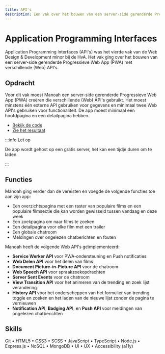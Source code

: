 ```yaml
---
title: API's
description: Een vak over het bouwen van een server-side gerenderde Progressieve Web App (PWA) met verschillende (Web) API's.
---
```


# Application Programming Interfaces

Application Programming Interfaces (API's) was het vierde vak van de Web Design & Development minor bij de HvA. Het vak ging over het bouwen van een server-side gerenderde Progressieve Web App (PWA) met verschillende (Web) API's.

## Opdracht

Voor dit vak moest Manoah een server-side gerenderde Progressieve Web App (PWA) creëren die verschillende (Web) API's gebruikt. Het moest minstens één externe API gebruiken voor gegevens en minimaal twee Web API's gebruiken voor functionaliteit. De app moest minimaal een hoofdpagina en een detailpagina hebben.

- [Bekijk de code](https://github.com/mtdvlpr/API-2324)
- [Zie het resultaat](https://api-2324.onrender.com/)

:::info Let op

De app wordt gehost op een gratis server, het kan een tijdje duren om te laden.

:::

## Functies

Manoah ging verder dan de vereisten en voegde de volgende functies toe aan zijn app:

- Een overzichtspagina met een raster van populaire films en een populaire filmsectie die kan worden gewisseld tussen vandaag en deze week
- Een zoekpagina om naar films te zoeken
- Een detailpagina voor elke film met een trailer
- Een globale chatroom
- Meldingen over ongelezen chatberichten en fouten

Manoah heeft de volgende Web API's geïmplementeerd:

- **Service Werker API** voor PWA-ondersteuning en Push notificaties
- **Web Delen API** voor het delen van films
- **Document Picture-in-Picture API** voor de chatroom
- **Web Speech API** voor spraakzoekopdrachten
- **Server Sent Events** voor de chatroom
- **View Transition API** voor het animeren van de trending en zoek lijst verandering
- **History API** voor het onderscheppen van het formulier van trending toggle en zoeken en het laden van de nieuwe lijst zonder de pagina te vernieuwen
- **Notification API**, **Badging API**, en **Push API** voor meldingen van ongelezen chatberichten

## Skills

Git • HTML5 • CSS3 • SCSS • JavaScript • TypeScript • Node.js • Express.js • NoSQL • MongoDB • UI • UX • Accessibility (a11y)
